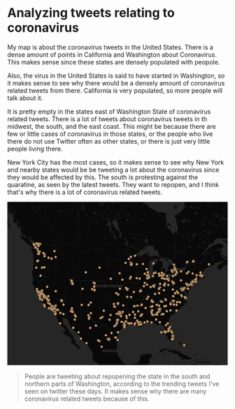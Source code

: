# Analyzing tweets relating to coronavirus

My map is about the coronavirus tweets in the United States. There is a dense amount of points in California and Washington about Coronavirus. This makes sense since these states are densely populated with peopole.

 Also, the virus in the United States is said to have started in Washington, so it makes sense to see why there would be a densely amount of coronavirus related tweets from there.  California is very populated, so more people will talk about it.

It is pretty empty in the states east of Washington State of coronavirus related tweets. There is a lot of tweets about coronavirus tweets in th midwest, the south, and the east coast. This might be because there are few or little cases of coronavirus in those states, or the people who live there do not use Twitter often as other states, or there is just very little people living there.

New York City has the most cases, so it makes sense to see why New York and nearby states would be be tweeting a lot about the coronavirus since they would be affected by this. The south is protesting against the quaratine, as seen by
the latest tweets. They want to repopen, and I think that's why there is a lot of coronavirus related tweets.

![Coronavirus Related Tweets](\img\lab2_map.png)

>People are tweeting about repopening the state in the south and northern parts of Washington, according to the trending tweets I've seen on twitter these days. It makes sense why there are many coronavirus related tweets because of this.
